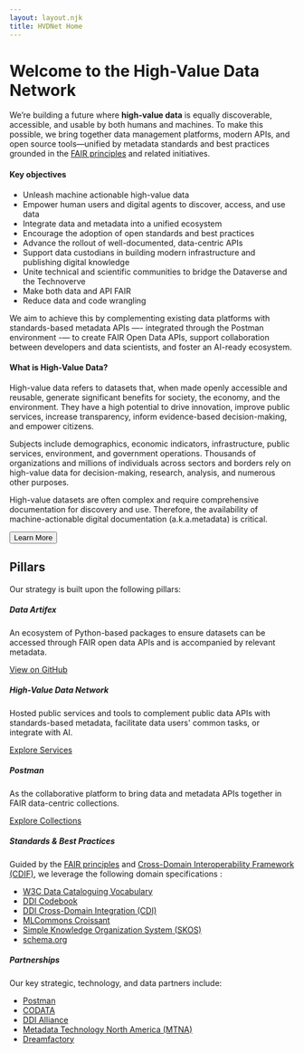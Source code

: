```yaml
---
layout: layout.njk
title: HVDNet Home
---
```


<div class="p-5 mb-4 bg-primary rounded-5 text-white" style="background-image: url('/assets/img/hvdnet_hero_bg.jpg');">
  <div class="container-fluid py-5">
    <h1 class="display-5 fw-bold">Welcome to the High-Value Data Network</h1>
    <p class="col-md-8 fs-4">
    We’re building a future where <b>high-value data</b> is equally discoverable, accessible, and usable by both humans and machines. To make this possible, we bring together data management platforms, modern APIs, and open source tools—unified by metadata standards and best practices grounded in the <a href="https://www.go-fair.org/fair-principles/" target="_blank">FAIR principles</a> and related initiatives.
    </p>
  </div>
</div>

<div class="row mb-4">
  <div class="col-md-6 d-flex">
    <div class="card text-white bg-primary mb-3 w-100 h-100 d-flex flex-column">
      <div class="card-body flex-grow-1">
        <h4 class="card-title">Key objectives</h5>
        <ul>
          <li>Unleash machine actionable high-value data</li>
          <li>Empower human users and digital agents to discover, access, and use data</li>
          <li>Integrate data and metadata into a unified ecosystem</li>
          <li>Encourage the adoption of open standards and best practices</li>
          <li>Advance the rollout of well-documented, data-centric APIs</li>
          <li>Support data custodians in building modern infrastructure and publishing digital knowledge</li>
          <li>Unite technical and scientific communities to bridge the Dataverse and the Technoverve</li>
          <li>Make both data and API FAIR</li>
          <li>Reduce data and code wrangling</li>
        </ul>
        <p>We aim to achieve this by complementing existing data platforms with standards-based metadata APIs —- integrated through the Postman environment -— to create FAIR Open Data APIs, support collaboration between developers and data scientists, and foster an AI-ready ecosystem.</p>
      </div>
    </div>
  </div>
  <div class="col-md-6 d-flex">
    <div class="card text-white bg-primary mb-3 w-100 h-100 d-flex flex-column">
      <div class="card-body flex-grow-1">
        <h4 class="card-title">What is High-Value Data?</h5>
        <p class="card-text">High-value data refers to datasets that, when made openly accessible and reusable, generate significant benefits for society, the economy, and the environment. They have a high potential to drive innovation, improve public services, increase transparency, inform evidence-based decision-making, and empower citizens. </p>
        <p>Subjects include demographics, economic indicators, infrastructure, public services, environment, and government operations. Thousands of organizations and millions of individuals across sectors and borders rely on high-value data for decision-making, research, analysis, and numerous other purposes.</p>
        <p>High-value datasets are often complex and require comprehensive documentation for discovery and use. Therefore, the availability of machine-actionable digital documentation (a.k.a.metadata) is critical.</p>
        <button class="btn btn-primary btn-sm" type="button">Learn More</button>
      </div>
    </div>
  </div>
</div>


## Pillars

Our strategy is built upon the following pillars:

<div class="row mb-4">
  <div class="col-md-4 d-flex">
    <div class="card text-white bg-primary mb-3 w-100 h-100 d-flex flex-column">
      <div class="card-body flex-grow-1">
        <h5 class="card-title">Data Artifex</h5>
        <p class="card-text">An ecosystem of Python-based packages to ensure datasets can be accessed through FAIR open data APIs and is accompanied by relevant metadata.</p>
      </div>
      <div class="card-footer bg-transparent text-center">
        <a href="https://github.com/dataartifex"
          target="_blank"
          rel="noopener noreferrer"
          class="btn btn-primary btn-sm">
          View on GitHub
        </a>
      </div>
    </div>
  </div>
  <div class="col-md-4 d-flex">
    <div class="card text-white bg-primary mb-3 w-100 h-100 d-flex flex-column">
      <div class="card-body flex-grow-1">
        <h5 class="card-title">High-Value Data Network</h5>
        <p class="card-text">Hosted public services and tools to complement public data APIs with standards-based metadata, facilitate data users' common tasks, or integrate with AI.</p>
      </div>
      <div class="card-footer bg-transparent text-center">
        <a href="/services"
          target="_blank"
          rel="noopener noreferrer"
          class="btn btn-primary btn-sm">
          Explore Services
        </a>
      </div>
    </div>
  </div>
  <div class="col-md-4 d-flex">
    <div class="card text-white bg-primary mb-3 w-100 h-100 d-flex flex-column">
      <div class="card-body flex-grow-1">
        <h5 class="card-title">Postman</h5>
        <p class="card-text">As the collaborative platform to bring data and metadata APIs together in FAIR data-centric collections.</p>
      </div>
      <div class="card-footer bg-transparent text-center">
        <a href="/services"
          target="_blank"
          rel="noopener noreferrer"
          class="btn btn-primary btn-sm">
          Explore Collections
        </a>
      </div>
    </div>
    </div>
  </div>
</div>

<div class="row">
  <div class="col-md-6">
    <div class="card text-white bg-primary mb-3 w-100 h-100 d-flex flex-column">
      <div class="card-body">
        <h5 class="card-title">Standards & Best Practices</h5>
        <p class="card-text">
          Guided by the <a href="https://www.go-fair.org/fair-principles/" target="_blank">FAIR principles</a> and <a href="https://cdif.codata.org" target="_blank">Cross-Domain Interoperability Framework (CDIF)</a>, we leverage the following domain specifications :
          <ul>
            <li><a href="https://www.w3.org/TR/vocab-dcat-3/" target="_blank">W3C Data Cataloguing Vocabulary</a></li>
            <li><a href="https://ddialliance.org/ddi-codebook" target="_blank">DDI Codebook</a></li>
            <li><a href="https://ddialliance.org/ddi-cdi" target="_blank">DDI Cross-Domain Integration (CDI)</a></li>
            <li><a href="https://mlcommons.org/working-groups/data/croissant/" target="_blank">MLCommons Croissant</a></li>
            <li><a href="https://www.w3.org/2004/02/skos/" target="_blank">Simple Knowledge Organization System (SKOS)</a></li>
            <li><a href="https://www.schema.org" target="_blank">schema.org</a></li>
          </ul>
        </p>
      </div>
    </div>
  </div>
  <div class="col-md-6">
    <div class="card text-white bg-primary mb-3 w-100 h-100 d-flex flex-column">
      <div class="card-body">
        <h5 class="card-title">Partnerships</h5>
        <p class="card-text">
          Our key strategic, technology, and data partners include:
          <ul>
            <li><a href="https://www.postman.com" target="_blank">Postman</a></li>
            <li><a href="https://www.codata.org" target="_blank">CODATA</a></li>
            <li><a href="https://www.ddialliance.org" target="_blank">DDI Alliance</a></li>
            <li><a href="https://www.mtna.us" target="_blank">Metadata Technology North America (MTNA)</a></li>
            <li><a href="https://www.dreamfactory.com/" target="_blank">Dreamfactory</a></li>
          </ul>
        </p>
      </div>
    </div>
  </div>
</div>

